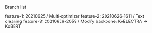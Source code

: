 Branch list

feature-1: 20210625 / Multi-optimizer
feature-2: 20210626-1611 / Text cleaning
feature-3: 20210626-2059 / Modify backbone: KoELECTRA -> KoBERT

